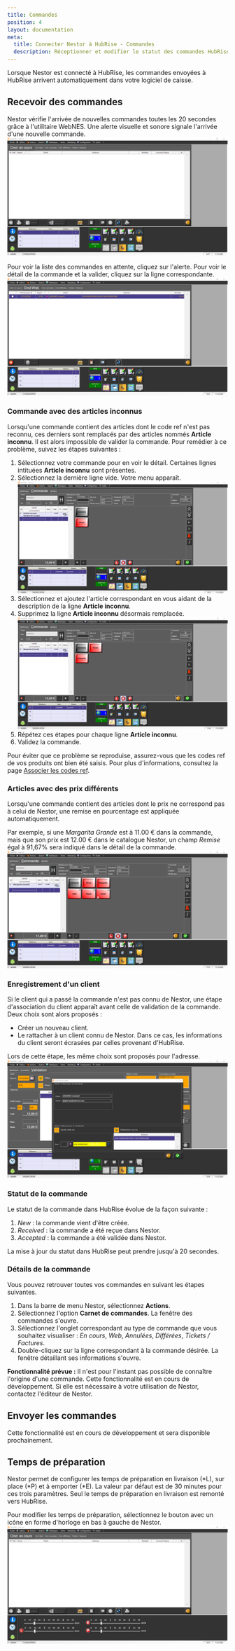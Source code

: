 ```yaml
---
title: Commandes
position: 4
layout: documentation
meta:
  title: Connecter Nestor à HubRise - Commandes
  description: Réceptionner et modifier le statut des commandes HubRise reçues dans Nestor. Connectez vos applications à HubRise avec facilité et synchronisez vos données.
---
```


Lorsque Nestor est connecté à HubRise, les commandes envoyées à HubRise arrivent automatiquement dans votre logiciel de caisse.

## Recevoir des commandes

Nestor vérifie l'arrivée de nouvelles commandes toutes les 20 secondes grâce à l'utilitaire WebNES. Une alerte visuelle et sonore signale l'arrivée d'une nouvelle commande.
   ![Commandes - Alerte commande web](../images/012-fr-nestor-alerte-commande.png)

Pour voir la liste des commandes en attente, cliquez sur l'alerte. Pour voir le détail de la commande et la valider, cliquez sur la ligne correspondante.
   ![Commandes - Commandes web](../images/013-fr-nestor-commandes-web.png)

### Commande avec des articles inconnus

Lorsqu'une commande contient des articles dont le code ref n'est pas reconnu, ces derniers sont remplacés par des articles nommés **Article inconnu**. Il est alors impossible de valider la commande. Pour remédier à ce problème, suivez les étapes suivantes :
1. Sélectionnez votre commande pour en voir le détail. Certaines lignes intituées **Article inconnu** sont présentes.
1. Sélectionnez la dernière ligne vide. Votre menu apparaît.
   ![Commandes - Article inconnu](../images/014-fr-nestor-commande-article-inconnu.png)
1. Sélectionnez et ajoutez l'article correspondant en vous aidant de la description de la ligne **Article inconnu**.
1. Supprimez la ligne **Article inconnu** désormais remplacée.
   ![Commandes - Commande sans article inconnu](../images/015-fr-nestor-commande-validable.png)
1. Répétez ces étapes pour chaque ligne **Article inconnu**.
1. Validez la commande.

Pour éviter que ce problème se reproduise, assurez-vous que les codes ref de vos produits ont bien été saisis. Pour plus d'informations, consultez la page [Associer les codes ref](/apps/nestor/associer-codes-ref).

### Articles avec des prix différents

Lorsqu'une commande contient des articles dont le prix ne correspond pas à celui de Nestor, une remise en pourcentage est appliquée automatiquement.

Par exemple, si une *Margarita Grande* est à 11.00 € dans la commande, mais que son prix est 12.00 € dans le catalogue Nestor, un champ *Remise* égal à 91,67% sera indiqué dans le détail de la commande.
   ![Commandes - Article avec remise](../images/018-fr-nestor-remise.png)

### Enregistrement d'un client

Si le client qui a passé la commande n'est pas connu de Nestor, une étape d'association du client apparaît avant celle de validation de la commande. Deux choix sont alors proposés :
- Créer un nouveau client.
- Le rattacher à un client connu de Nestor. Dans ce cas, les informations du client seront écrasées par celles provenant d'HubRise.

Lors de cette étape, les même choix sont proposés pour l'adresse.
   ![Commandes - Associer client et adresse](../images/016-fr-nestor-associer-client-adresse.png)

### Statut de la commande

Le statut de la commande dans HubRise évolue de la façon suivante :
1. *New* : la commande vient d'être créée.
1. *Received* : la commande a été reçue dans Nestor.
1. *Accepted* : la commande a été validée dans Nestor.

La mise à jour du statut dans HubRise peut prendre jusqu'à 20 secondes.

### Détails de la commande

Vous pouvez retrouver toutes vos commandes en suivant les étapes suivantes.
1. Dans la barre de menu Nestor, sélectionnez **Actions**.
1. Sélectionnez l'option **Carnet de commandes**. La fenêtre des commandes s'ouvre.
1. Sélectionnez l'onglet correspondant au type de commande que vous souhaitez visualiser : *En cours*, *Web*, *Annulées*, *Différées*, *Tickets / Factures*.
1. Double-cliquez sur la ligne correspondant à la commande désirée. La fenêtre détaillant ses informations s'ouvre.

**Fonctionnalité prévue :** Il n'est pour l'instant pas possible de connaître l'origine d'une commande. Cette fonctionnalité est en cours de développement. Si elle est nécessaire à votre utilisation de Nestor, contactez l'éditeur de Nestor.

## Envoyer les commandes

Cette fonctionnalité est en cours de développement et sera disponible prochainement.

## Temps de préparation

Nestor permet de configurer les temps de préparation en livraison (*L), sur place (*P) et à emporter (*E). La valeur par défaut est de 30 minutes pour ces trois paramètres. Seul le temps de préparation en livraison est remonté vers HubRise.

Pour modifier les temps de préparation, sélectionnez le bouton avec un icône en forme d'horloge en bas à gauche de Nestor.
![Commandes - Configurer temps de préparation](../images/017-fr-nestor-configurer-temps.png)
